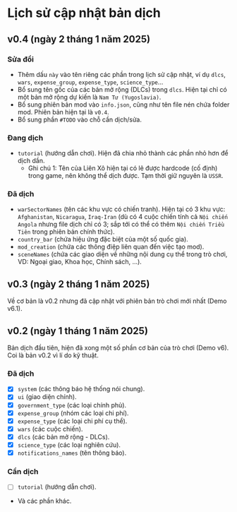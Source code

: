 # Lịch sử cập nhật bản dịch

## v0.4 (ngày 2 tháng 1 năm 2025)

### Sửa đổi

- Thêm dấu `này` vào tên riêng các phần trong lịch sử cập nhật, ví dụ `dlcs`, `wars`, `expense_group`, `expense_type`, `science_type`...
- Bổ sung tên gốc của các bản mở rộng (DLCs) trong `dlcs`. Hiện tại chỉ có một bản mở rộng dự kiến là `Nam Tư (Yugoslavia)`.
- Bổ sung phiên bản mod vào `info.json`, cũng như tên file nén chứa folder mod. Phiên bản hiện tại là `v0.4`.
- Bổ sung phần `#TODO` vào chỗ cần dịch/sửa.

### Đang dịch

- `tutorial` (hướng dẫn chơi). Hiện đã chia nhỏ thành các phần nhỏ hơn để dịch dần.
    - Ghi chú 1: Tên của Liên Xô hiện tại có lẽ được hardcode (cố định) trong game, nên không thể dịch được. Tạm thời giữ nguyên là `USSR`.

### Đã dịch

- `warSectorNames` (tên các khu vực có chiến tranh). Hiện tại có 3 khu vực: `Afghanistan`, `Nicaragua`, `Iraq-Iran` (dù có 4 cuộc chiến tính cả `Nội chiến Angola` nhưng file dịch chỉ có 3; sắp tới có thể có thêm `Nội chiến Triều Tiên` trong phiên bản chính thức).
- `country_bar` (chứa hiệu ứng đặc biệt của một số quốc gia).
- `mod_creation` (chứa các thông điệp liên quan đến việc tạo mod).
- `sceneNames` (chứa các giao diện về những nội dung cụ thể trong trò chơi, VD: Ngoại giao, Khoa học, Chính sách, ...).

## v0.3 (ngày 2 tháng 1 năm 2025)
Về cơ bản là v0.2 nhưng đã cập nhật với phiên bản trò chơi mới nhất (Demo v6.1).

## v0.2 (ngày 1 tháng 1 năm 2025)

Bản dịch đầu tiên, hiện đã xong một số phần cơ bản của trò chơi (Demo v6). Coi là bản v0.2 vì lí do kỹ thuật.

### Đã dịch

- [x] `system` (các thông báo hệ thống nói chung).
- [x] `ui` (giao diện chính).
- [x] `government_type` (các loại chính phủ).
- [x] `expense_group` (nhóm các loại chi phí).
- [x] `expense_type` (các loại chi phí cụ thể).
- [x] `wars` (các cuộc chiến).
- [x] `dlcs` (các bản mở rộng - DLCs).
- [x] `science_type` (các loại nghiên cứu).
- [x] `notifications_names` (tên thông báo).

### Cần dịch
- [ ] `tutorial` (hướng dẫn chơi).
- Và các phần khác.